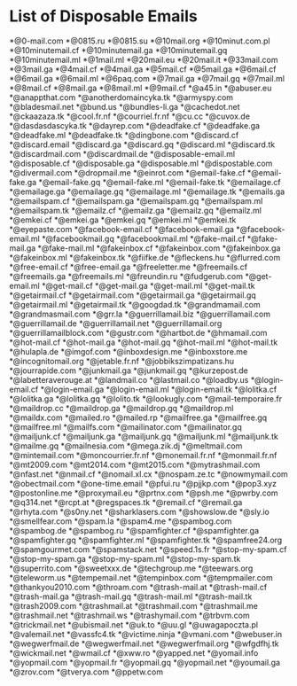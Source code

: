 # List of Disposable Emails

*@0-mail.com
*@0815.ru
*@0815.su
*@10mail.org
*@10minut.com.pl
*@10minutemail.cf
*@10minutemail.ga
*@10minutemail.gq
*@10minutemail.ml
*@1mail.ml
*@20mail.eu
*@20mail.it
*@33mail.com
*@3mail.ga
*@4mail.cf
*@4mail.ga
*@5mail.cf
*@5mail.ga
*@6mail.cf
*@6mail.ga
*@6mail.ml
*@6paq.com
*@7mail.ga
*@7mail.gq
*@7mail.ml
*@8mail.cf
*@8mail.ga
*@8mail.ml
*@9mail.cf
*@a45.in
*@abuser.eu
*@anappthat.com
*@anotherdomaincyka.tk
*@armyspy.com
*@bladesmail.net
*@bund.us
*@bundles-li.ga
*@cachedot.net
*@ckaazaza.tk
*@cool.fr.nf
*@courriel.fr.nf
*@cu.cc
*@cuvox.de
*@dasdasdascyka.tk
*@dayrep.com
*@deadfake.cf
*@deadfake.ga
*@deadfake.ml
*@deadfake.tk
*@dingbone.com
*@discard.cf
*@discard.email
*@discard.ga
*@discard.gq
*@discard.ml
*@discard.tk
*@discardmail.com
*@discardmail.de
*@disposable-email.ml
*@disposable.cf
*@disposable.ga
*@disposable.ml
*@dispostable.com
*@divermail.com
*@dropmail.me
*@einrot.com
*@email-fake.cf
*@email-fake.ga
*@email-fake.gq
*@email-fake.ml
*@email-fake.tk
*@emailage.cf
*@emailage.ga
*@emailage.gq
*@emailage.ml
*@emailage.tk
*@emails.ga
*@emailspam.cf
*@emailspam.ga
*@emailspam.gq
*@emailspam.ml
*@emailspam.tk
*@emailz.cf
*@emailz.ga
*@emailz.gq
*@emailz.ml
*@emkei.cf
*@emkei.ga
*@emkei.gq
*@emkei.ml
*@emkei.tk
*@eyepaste.com
*@facebook-email.cf
*@facebook-email.ga
*@facebook-email.ml
*@facebookmail.gq
*@facebookmail.ml
*@fake-mail.cf
*@fake-mail.ga
*@fake-mail.ml
*@fakeinbox.cf
*@fakeinbox.com
*@fakeinbox.ga
*@fakeinbox.ml
*@fakeinbox.tk
*@fiifke.de
*@fleckens.hu
*@flurred.com
*@free-email.cf
*@free-email.ga
*@freeletter.me
*@freemails.cf
*@freemails.ga
*@freemails.ml
*@freundin.ru
*@fudgerub.com
*@get-email.ml
*@get-mail.cf
*@get-mail.ga
*@get-mail.ml
*@get-mail.tk
*@getairmail.cf
*@getairmail.com
*@getairmail.ga
*@getairmail.gq
*@getairmail.ml
*@getairmail.tk
*@googdad.tk
*@grandmamail.com
*@grandmasmail.com
*@grr.la
*@guerrillamail.biz
*@guerrillamail.com
*@guerrillamail.de
*@guerrillamail.net
*@guerrillamail.org
*@guerrillamailblock.com
*@gustr.com
*@hartbot.de
*@hmamail.com
*@hot-mail.cf
*@hot-mail.ga
*@hot-mail.gq
*@hot-mail.ml
*@hot-mail.tk
*@hulapla.de
*@imgof.com
*@inboxdesign.me
*@inboxstore.me
*@incognitomail.org
*@jetable.fr.nf
*@jobbikszimpatizans.hu
*@jourrapide.com
*@junkmail.ga
*@junkmail.gq
*@kurzepost.de
*@labetteraverouge.at
*@landmail.co
*@lastmail.co
*@loadby.us
*@login-email.cf
*@login-email.ga
*@login-email.ml
*@login-email.tk
*@lolitka.cf
*@lolitka.ga
*@lolitka.gq
*@lolito.tk
*@lookugly.com
*@mail-temporaire.fr
*@maildrop.cc
*@maildrop.ga
*@maildrop.gq
*@maildrop.ml
*@maildx.com
*@mailed.ro
*@mailed.rp
*@mailfree.ga
*@mailfree.gq
*@mailfree.ml
*@mailfs.com
*@mailinator.com
*@mailinator.gq
*@mailjunk.cf
*@mailjunk.ga
*@mailjunk.gq
*@mailjunk.ml
*@mailjunk.tk
*@mailme.gq
*@mailnesia.com
*@mega.zik.dj
*@meltmail.com
*@mintemail.com
*@moncourrier.fr.nf
*@monemail.fr.nf
*@monmail.fr.nf
*@mt2009.com
*@mt2014.com
*@mt2015.com
*@mytrashmail.com
*@nfast.net
*@nmail.cf
*@nomail.xl.cx
*@nospam.ze.tc
*@nowmymail.com
*@obectmail.com
*@one-time.email
*@pfui.ru
*@pjjkp.com
*@pop3.xyz
*@postonline.me
*@proxymail.eu
*@prtnx.com
*@psh.me
*@pwrby.com
*@q314.net
*@rcpt.at
*@regspaces.tk
*@remail.cf
*@remail.ga
*@rhyta.com
*@s0ny.net
*@sharklasers.com
*@showslow.de
*@sly.io
*@smellfear.com
*@spam.la
*@spam4.me
*@spambog.com
*@spambog.de
*@spambog.ru
*@spamfighter.cf
*@spamfighter.ga
*@spamfighter.gq
*@spamfighter.ml
*@spamfighter.tk
*@spamfree24.org
*@spamgourmet.com
*@spamstack.net
*@speed.1s.fr
*@stop-my-spam.cf
*@stop-my-spam.ga
*@stop-my-spam.ml
*@stop-my-spam.tk
*@superrito.com
*@sweetxxx.de
*@techgroup.me
*@teewars.org
*@teleworm.us
*@tempemail.net
*@tempinbox.com
*@tempmailer.com
*@thankyou2010.com
*@throam.com
*@trash-mail.at
*@trash-mail.cf
*@trash-mail.ga
*@trash-mail.gq
*@trash-mail.ml
*@trash-mail.tk
*@trash2009.com
*@trashmail.at
*@trashmail.com
*@trashmail.me
*@trashmail.net
*@trashmail.ws
*@trashymail.com
*@trbvm.com
*@trickmail.net
*@ubismail.net
*@uk.to
*@uu.gl
*@uwagapoczta.pl
*@valemail.net
*@vassfc4.tk
*@victime.ninja
*@vmani.com
*@webuser.in
*@wegwerfmail.de
*@wegwerfmail.net
*@wegwerfmail.org
*@wfgdfhj.tk
*@wickmail.net
*@wmail.cf
*@xww.ro
*@yapped.net
*@yomail.info
*@yopmail.com
*@yopmail.fr
*@yopmail.gq
*@yopmail.net
*@youmail.ga
*@zrov.com
*@tverya.com
*@ppetw.com
